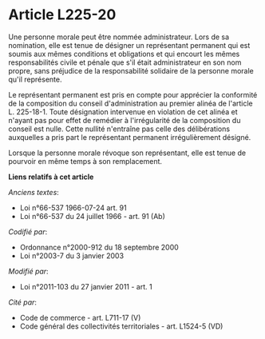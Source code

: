 # Article L225-20

Une personne morale peut être nommée administrateur. Lors de sa nomination, elle est tenue de désigner un représentant
permanent qui est soumis aux mêmes conditions et obligations et qui encourt les mêmes responsabilités civile et pénale que
s'il était administrateur en son nom propre, sans préjudice de la responsabilité solidaire de la personne morale qu'il
représente.

Le représentant permanent est pris en compte pour apprécier la conformité de la composition du conseil d'administration au
premier alinéa de l'article L. 225-18-1. Toute désignation intervenue en violation de cet alinéa et n'ayant pas pour effet de
remédier à l'irrégularité de la composition du conseil est nulle. Cette nullité n'entraîne pas celle des délibérations
auxquelles a pris part le représentant permanent irrégulièrement désigné.  

Lorsque la personne morale révoque son représentant, elle est tenue de pourvoir en même temps à son remplacement.

**Liens relatifs à cet article**

_Anciens textes_:

  - Loi n°66-537 1966-07-24 art. 91
  - Loi n°66-537 du 24 juillet 1966 - art. 91 (Ab)

_Codifié par_:

  - Ordonnance n°2000-912 du 18 septembre 2000
  - Loi n°2003-7 du 3 janvier 2003

_Modifié par_:

  - Loi n°2011-103 du 27 janvier 2011 - art. 1

_Cité par_:

  - Code de commerce - art. L711-17 (V)
  - Code général des collectivités territoriales - art. L1524-5 (VD)
